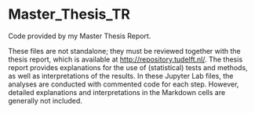 # Master_Thesis_TR
Code provided by my Master Thesis Report.

These files are not standalone; they must be reviewed together with the thesis report, which is available at http://repository.tudelft.nl/. The thesis report provides explanations for the use of (statistical) tests and methods, as well as interpretations of the results. In these Jupyter Lab files, the analyses are conducted with commented code for each step. However, detailed explanations and interpretations in the Markdown cells are generally not included.
